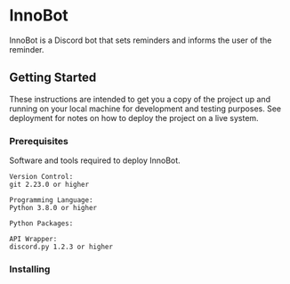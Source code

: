 # InnoBot 

InnoBot is a Discord bot that sets reminders and informs the user of the reminder.

## Getting Started

These instructions are intended to get you a copy of the project up and running on your local machine for development and testing purposes. See deployment for notes on how to deploy the project on a live system.

### Prerequisites

Software and tools required to deploy InnoBot.

```
Version Control:
git 2.23.0 or higher 

Programming Language:
Python 3.8.0 or higher 

Python Packages:

API Wrapper:
discord.py 1.2.3 or higher 
```

### Installing

